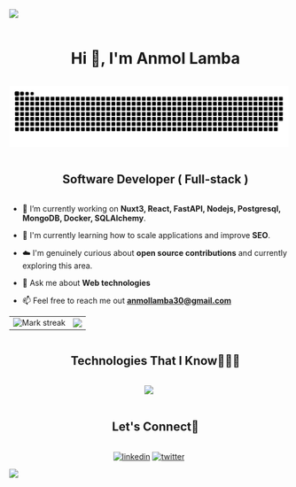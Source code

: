 
<!--horizontal divider(gradiant)-->
<img src="https://user-images.githubusercontent.com/73097560/115834477-dbab4500-a447-11eb-908a-139a6edaec5c.gif">

<!--h1 without bottom border-->
<div id="user-content-toc">
  <ul align="center">
    <summary><h1 style="display: inline-block">Hi 👋, I'm Anmol Lamba</h1></summary>
  </ul>
</div>


<!--- snake -->
<div align="center">
  <img  src="https://github.com/1999AZZAR/1999AZZAR/blob/main/resources/img/grid-snake.svg"
       alt="snake" /></a>
</div>


<!--h2 without bottom border-->
<div id="user-content-toc">
  <ul align="center">
    <summary><h2 style="display: inline-block">Software Developer ( Full-stack )</h2></summary>
  </ul>
</div>


<!--Intro start-->
- 🔭 I’m currently working on **Nuxt3, React, FastAPI, Nodejs, Postgresql, MongoDB, Docker, SQLAlchemy**.

- 🌱 I'm currently learning how to scale applications and improve **SEO**.

- ☁️ I'm genuinely curious about **open source contributions** and currently exploring this area.

- 💬 Ask me about **Web technologies**

- 📫 Feel free to reach me out **anmollamba30@gmail.com**
  
<!--Intro end-->



<!--- stats & Trophy (start) -->
<p align="center">
  <!--- stats (start) -->
<table width="100%" align="center">
  <tr>
    <td align="center">
      <img title="🔥 Get streak stats for your profile at git.io/streak-stats" alt="Mark streak" src="https://github-readme-streak-stats.herokuapp.com/?user=cric2000&theme=radical" />
    </td>
    <td align="center">
      <img align="center" src="https://github-readme-stats-eight-theta.vercel.app/api/top-langs/?username=cric2000&layout=compact&langs_count=8&theme=radical&show_icons=true" />
    </td>
  </tr>
</table>
<!--- stats (end) -->
</p>        
<!--- stats (end) -->


<!--h1 without bottom border-->
<div id="user-content-toc">
  <ul align="center">
    <summary><h2 style="display: inline-block">Technologies That I Know👨🏻‍💻</h2></summary>
  </ul>
</div>
<!--tech stack icons-->
<p align="center">
  <a href="https://skillicons.dev">
    <img src="https://skillicons.dev/icons?i=js,nuxt,react,postgresql,fastapi,py,vue,git,bootstrap,css,docker,github,gitlab,mongodb,nodejs,figma,html,materialui,tailwind,postman,cpp,linux&perline=16" />
  </a>
</p>


<!-- Connect with me -->
<!--h2 without bottom border-->
<div id="user-content-toc">
  <ul align="center">
    <summary><h2 style="display: inline-block">Let's Connect🤝</h2></summary>
  </ul>
</div>

<!--icons and links-->
<p align="center">
<a href="https://www.linkedin.com/in/anmollamba/" target="blank"><img align="center" src="https://user-images.githubusercontent.com/88904952/234979284-68c11d7f-1acc-4f0c-ac78-044e1037d7b0.png" alt="linkedin" height="50" width="50" /></a>
<a href="https://twitter.com/Anmollamba20" target="blank"><img align="center" src="https://user-images.githubusercontent.com/88904952/234980676-61bfb021-ecc8-48f7-88e6-34c1b06c4a58.png" alt="twitter" height="50" width="50" /></a>   
</p>

<!--horizontal divider(gradiant)-->
<img src="https://user-images.githubusercontent.com/73097560/115834477-dbab4500-a447-11eb-908a-139a6edaec5c.gif">

